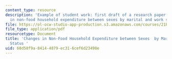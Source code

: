 ```yaml
---
content_type: resource
description: 'Example of student work: first draft of a research paper on changes
  in non-food household expenditure between sexes by marital and work status.'
file: https://ol-ocw-studio-app-production.s3.amazonaws.com/courses/21h-927j-the-economic-history-of-work-and-family-spring-2005/68d58f9a84144879ec316cef6d23498e_MIT21H_927JS05_first_anony.pdf
file_type: application/pdf
resourcetype: Document
title: 'Changes in Non-Food Household Expenditure between Sexes  by Marital and Work
  Status '
uid: 68d58f9a-8414-4879-ec31-6cef6d23498e
---
```

